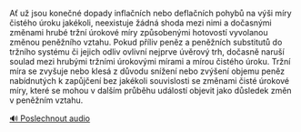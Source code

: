 
Ať už jsou konečné dopady inflačních nebo deflačních pohybů na výši míry čistého úroku jakékoli, neexistuje žádná shoda mezi nimi a dočasnými změnami hrubé tržní úrokové míry způsobenými hotovostí vyvolanou změnou peněžního vztahu. Pokud příliv peněz a peněžních substitutů do tržního systému či jejich odliv ovlivní nejprve úvěrový trh, dočasně naruší soulad mezi hrubými tržními úrokovými mírami a mírou čistého úroku. Tržní míra se zvyšuje nebo klesá z důvodu snížení nebo zvýšení objemu peněz nabídnutých k zapůjčení bez jakékoli souvislosti se změnami čisté úrokové míry, které se mohou v dalším průběhu událostí objevit jako důsledek změn v peněžním vztahu.

[🔊 Poslechnout audio](/data/7-paragraphs/audio/chapter_100/para_009-A-u-jsou-konen-dopady-inflanch-nebo-deflan.mp3)
